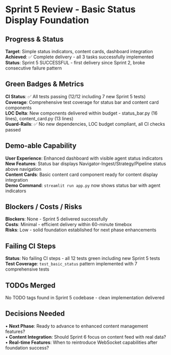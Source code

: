 # Sprint 5 Review - Basic Status Display Foundation

## Progress & Status
**Target**: Simple status indicators, content cards, dashboard integration  
**Achieved**: ✅ Complete delivery - all 3 tasks successfully implemented  
**Status**: Sprint 5 SUCCESSFUL - first delivery since Sprint 2, broke consecutive failure pattern  

## Green Badges & Metrics
**CI Status**: ✅ All tests passing (12/12 including 7 new Sprint 5 tests)  
**Coverage**: Comprehensive test coverage for status bar and content card components  
**LOC Delta**: New components delivered within budget - status_bar.py (16 lines), content_card.py (13 lines)  
**Guard-Rails**: ✅ No new dependencies, LOC budget compliant, all CI checks passed  

## Demo-able Capability
**User Experience**: Enhanced dashboard with visible agent status indicators  
**New Features**: Status bar displays Navigator-Ingest/Strategy/Pipeline status above navigation  
**Content Cards**: Basic content card component ready for content display integration  
**Demo Command**: `streamlit run app.py` now shows status bar with agent indicators  

## Blockers / Costs / Risks
**Blockers**: None - Sprint 5 delivered successfully  
**Costs**: Minimal - efficient delivery within 60-minute timebox  
**Risks**: Low - solid foundation established for next phase enhancements  

## Failing CI Steps
**Status**: No failing CI steps - all 12 tests green including new Sprint 5 tests  
**Test Coverage**: `test_basic_status` pattern implemented with 7 comprehensive tests  

## TODOs Merged
No TODO tags found in Sprint 5 codebase - clean implementation delivered

## Decisions Needed
• **Next Phase**: Ready to advance to enhanced content management features?  
• **Content Integration**: Should Sprint 6 focus on content feed with real data?  
• **Real-time Features**: When to reintroduce WebSocket capabilities after foundation success? 